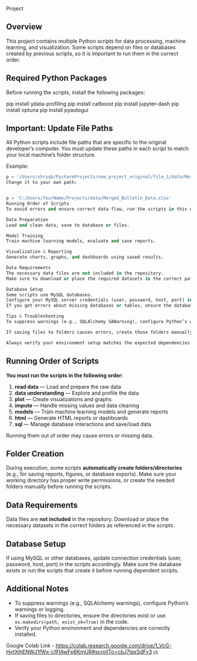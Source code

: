 Project

## Overview

This project contains multiple Python scripts for data processing, machine learning, and visualization. Some scripts depend on files or databases created by previous scripts, so it is important to run them in the correct order.

## Required Python Packages

Before running the scripts, install the following packages:

pip install ydata-profiling
pip install catboost
pip install jupyter-dash
pip install optuna
pip install pyautogui

## Important: Update File Paths

All Python scripts include file paths that are specific to the original developer’s computer.
You must update these paths in each script to match your local machine’s folder structure.

Example:

```python
p = '/Users/shryqb/PycharmProjects/new_project_original/file_1/data/Merged_Bulletin_Data.xlsx'
Change it to your own path:


p = 'C:/Users/YourName/Projects/data/Merged_Bulletin_Data.xlsx'
Running Order of Scripts
To avoid errors and ensure correct data flow, run the scripts in this order:

Data Preparation
Load and clean data, save to database or files.

Model Training
Train machine learning models, evaluate and save reports.

Visualization & Reporting
Generate charts, graphs, and dashboards using saved results.

Data Requirements
The necessary data files are not included in the repository.
Make sure to download or place the required datasets in the correct paths as set in the scripts.

Database Setup
Some scripts use MySQL databases.
Configure your MySQL server credentials (user, password, host, port) in the scripts accordingly.
If you get errors about missing databases or tables, ensure the database is created or the scripts that create it are run first.

Tips & Troubleshooting
To suppress warnings (e.g., SQLAlchemy SAWarning), configure Python’s warnings filter or logging.

If saving files to folders causes errors, create those folders manually or add Python code to create them (os.makedirs(path, exist_ok=True)).

Always verify your environment setup matches the expected dependencies and database availability.

```


## Running Order of Scripts

**You must run the scripts in the following order:**

1. **read data** — Load and prepare the raw data
2. **data understanding** — Explore and profile the data
3. **plot** — Create visualizations and graphs
4. **impute** — Handle missing values and data cleaning
5. **models** — Train machine learning models and generate reports
6. **html** — Generate HTML reports or dashboards
7. **sql** — Manage database interactions and save/load data

Running them out of order may cause errors or missing data.


## Folder Creation

During execution, some scripts **automatically create folders/directories** (e.g., for saving reports, figures, or database exports).
Make sure your working directory has proper write permissions, or create the needed folders manually before running the scripts.

## Data Requirements

Data files are **not included** in the repository.
Download or place the necessary datasets in the correct folders as referenced in the scripts.

## Database Setup

If using MySQL or other databases, update connection credentials (user, password, host, port) in the scripts accordingly.
Make sure the database exists or run the scripts that create it before running dependent scripts.

## Additional Notes

* To suppress warnings (e.g., SQLAlchemy warnings), configure Python’s warnings or logging.
* If saving files to directories, ensure the directories exist or use `os.makedirs(path, exist_ok=True)` in the code.
* Verify your Python environment and dependencies are correctly installed.

Google Colab Link - https://colab.research.google.com/drive/1_VcG-HvtXihENWJ1fWx-U91AwFp6KmUR#scrollTo=cbJ7lqxSdFy3
בן
